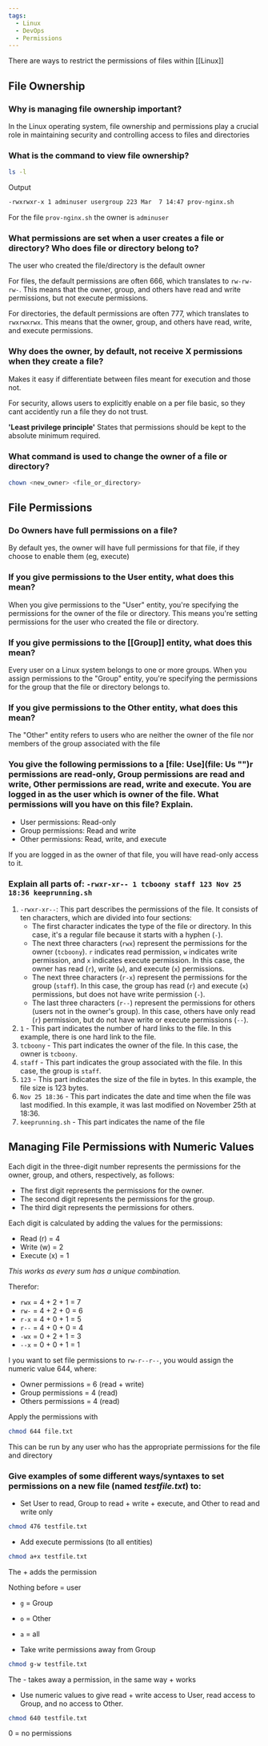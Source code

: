 ```yaml
---
tags:
  - Linux
  - DevOps
  - Permissions
---
```

There are ways to restrict the permissions of files within [[Linux]]

## File Ownership

### Why is managing file ownership important?

In the Linux operating system, file ownership and permissions play a crucial role in maintaining security and controlling access to files and directories

### What is the command to view file ownership?

```bash
ls -l
```

Output

```bash
-rwxrwxr-x 1 adminuser usergroup 223 Mar  7 14:47 prov-nginx.sh
```

For the file ``prov-nginx.sh`` the owner is ``adminuser``
### What permissions are set when a user creates a file or directory? Who does file or directory belong to?

The user who created the file/directory is the default owner

For files, the default permissions are often 666, which translates to ``rw-rw-rw-``. This means that the owner, group, and others have read and write permissions, but not execute permissions.

For directories, the default permissions are often 777, which translates to ``rwxrwxrwx``. This means that the owner, group, and others have read, write, and execute permissions.

### Why does the owner, by default, not receive X permissions when they create a file?

Makes it easy if differentiate between files meant for execution and those not.

For security, allows users to explicitly enable on a per file basic, so they cant accidently run a file they do not trust.

**'Least privilege principle'** States that permissions should be kept to the absolute minimum required.

### What command is used to change the owner of a file or directory?

```bash
chown <new_owner> <file_or_directory>
```

## File Permissions

### Do Owners have full permissions on a file?

By default yes, the owner will have full permissions for that file, if they choose to enable them (eg, execute)
### If you give permissions to the User entity, what does this mean?

When you give permissions to the "User" entity, you're specifying the permissions for the owner of the file or directory. This means you're setting permissions for the user who created the file or directory.

### If you give permissions to the [[Group]] entity, what does this mean?

Every user on a Linux system belongs to one or more groups. When you assign permissions to the "Group" entity, you're specifying the permissions for the group that the file or directory belongs to.

### If you give permissions to the Other entity, what does this mean?

The "Other" entity refers to users who are neither the owner of the file nor members of the group associated with the file

### You give the following permissions to a \[file: Use](file: Us "‌")r permissions are read-only, Group permissions are read and write, Other permissions are read, write and execute. You are logged in as the user which is owner of the file. What permissions will you have on this file? Explain.

- User permissions: Read-only
- Group permissions: Read and write
- Other permissions: Read, write, and execute

If you are logged in as the owner of that file, you will have read-only access to it.

### Explain all parts of: `-rwxr-xr-- 1 tcboony staff 123 Nov 25 18:36 keeprunning.sh`

1. `-rwxr-xr--`: This part describes the permissions of the file. It consists of ten characters, which are divided into four sections:
    - The first character indicates the type of the file or directory. In this case, it's a regular file because it starts with a hyphen (`-`).
    - The next three characters (`rwx`) represent the permissions for the owner (`tcboony`). `r` indicates read permission, `w` indicates write permission, and `x` indicates execute permission. In this case, the owner has read (`r`), write (`w`), and execute (`x`) permissions.
    - The next three characters (`r-x`) represent the permissions for the group (`staff`). In this case, the group has read (`r`) and execute (`x`) permissions, but does not have write permission (`-`).
    - The last three characters (`r--`) represent the permissions for others (users not in the owner's group). In this case, others have only read (`r`) permission, but do not have write or execute permissions (`--`).
2. `1`  - This part indicates the number of hard links to the file. In this example, there is one hard link to the file.
3. `tcboony` - This part indicates the owner of the file. In this case, the owner is `tcboony`.
4. `staff` - This part indicates the group associated with the file. In this case, the group is `staff`.
5. `123` - This part indicates the size of the file in bytes. In this example, the file size is 123 bytes.
6. `Nov 25 18:36` - This part indicates the date and time when the file was last modified. In this example, it was last modified on November 25th at 18:36.
7. `keeprunning.sh` - This part indicates the name of the file


## Managing File Permissions with Numeric Values

Each digit in the three-digit number represents the permissions for the owner, group, and others, respectively, as follows:

- The first digit represents the permissions for the owner.
- The second digit represents the permissions for the group.
- The third digit represents the permissions for others.

Each digit is calculated by adding the values for the permissions:

- Read (r) = 4
- Write (w) = 2
- Execute (x) = 1

*This works as every sum has a unique combination.*

Therefor:

- `rwx` = 4 + 2 + 1 = 7
- `rw-` = 4 + 2 + 0 = 6
- `r-x` = 4 + 0 + 1 = 5
- `r--` = 4 + 0 + 0 = 4
- `-wx` = 0 + 2 + 1 = 3
- `--x` = 0 + 0 + 1 = 1

I you want to set file permissions to `rw-r--r--`, you would assign the numeric value 644, where:

- Owner permissions = 6 (read + write)
- Group permissions = 4 (read)
- Others permissions = 4 (read)

Apply the permissions with

```bash
chmod 644 file.txt
```

This can be run by any user who has the appropriate permissions for the file and directory


### Give examples of some different ways/syntaxes to set permissions on a new file (named _testfile.txt_) to:

- Set User to read, Group to read + write + execute, and Other to read and write only
```bash
chmod 476 testfile.txt
```
- Add execute permissions (to all entities)
```bash
chmod a+x testfile.txt
```

The + adds the permission

Nothing before = user
- ``g`` = Group
- ``o`` = Other
- ``a`` = all

- Take write permissions away from Group
```bash
chmod g-w testfile.txt
```

The - takes away a permission, in the same way + works

- Use numeric values to give read + write access to User, read access to Group, and no access to Other.
```bash
chmod 640 testfile.txt
```

0 = no permissions